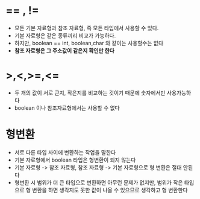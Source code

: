 

# == , !=

- 모든 기본 자료형과 참조 자료형, 즉 모든 타입에서 사용할 수 있다.
- 기본 자료형은 같은 종류끼리 비교가 가능하다.
- 하지만, boolean == int, boolean,char 와 같이는 사용할수는 없다
- **참조 자료형은 그 주소값이 같은지 확인만 한다**

# >,<,>=,<=

- 두 개의 값이 서로 큰지, 작은지를 비교하는 것이기 때문에 숫자에서만 사용가능하다
- boolean 이나 참조자료형에서는 사용할 수 없다

# 형변환

- 서로 다른 타입 사이에 변환하는 작업을 말한다
- 기본 자료형에서 boolean 타입은 형변환이 되지 않는다
- 기본 자료형 -> 참조 자료형, 참조 자료형 -> 기본 자료형으로 형 변환은 절대 안된다
- 형변환 시 범위가 더 큰 타입으로 변환하면 아무런 문제가 없지만, 범위가 작은 타입으로 형 변환을 하면 생각지도 못한 값이 나올 수 있으므로 생각하고 형 변환한다
    